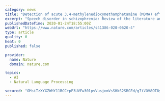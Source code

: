 ```yaml
---
category: news
title: "Detection of acute 3,4-methylenedioxymethamphetamine (MDMA) effects across protocols using automated natural language processing"
excerpt: "Speech disorder in schizophrenia: Review of the literature and exploration of its relation to the uniquely human capacity for language. Schizophrenia Bull ... Wardle MC, De Wit H. MDMA alters emotional processing and facilitates positive social interaction. Psychopharmacology (Berlin). 2014;231:4219–29. Bedi G, Hyman D, De Wit H."
publishedDateTime: 2020-01-24T18:55:00Z
webUrl: "https://www.nature.com/articles/s41386-020-0620-4"
type: article
quality: 0
heat: 0
published: false

provider:
  name: Nature
  domain: nature.com

topics:
  - AI
  - Natural Language Processing

secured: "OMsiTzXYXZWHY11BCC+pP3UVFw30lpvVusjomVsSHkS2SBGFd/g7iVOV8OT8y93/maOCjPYanolOcj0Lw955I5MDFXmZrSU/VewvPty/O6XQcfVDTspL6TGpahasjUn9RX2Cb1zzrgC60CD6L6sir+suei2WDiXnmjUE5MM0z8VylmWTr4Am6UZlWI33orVpQcJ1td9jW58hjRla6Rkov5r/OElYK0rYMXdd2nV0yNCWieUBh50yCo0tQvcCghd09WkT0OD1s+VT3eooZvZYsnbK6d6+1Zj2xfbriPjr6B7SXcC3dl9CnOs0ZFSb/GWx;FXrNB5qgWOb+CM6cP3i/wQ=="
---
```


